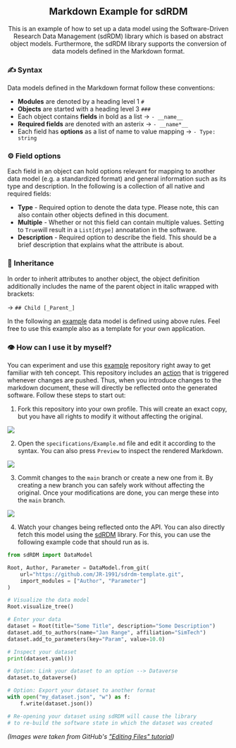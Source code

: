 <h2 align="center">
  Markdown Example for sdRDM
</h2>

<p align="center"> 
This is an example of how to set up a data model using the Software-Driven Research Data Management (sdRDM) library which is based on abstract object models. Furthermore, the sdRDM library supports the conversion of data models defined in the Markdown format.</p>

### ✍️ Syntax

Data models defined in the Markdown format follow these conventions:

- **Modules** are denoted by a heading level 1 ```#```
- **Objects** are started with a heading level 3 ```###``` 
- Each object contains **fields** in bold as a list &rarr; ```- __name__```
- **Required fields** are denoted with an asterix &rarr; ```- __name*__```
- Each field has **options** as a list of name to value mapping &rarr; ```- Type: string```

### ⚙️ Field options

Each field in an object can hold options relevant for mapping to another data model (e.g. a standardized format) and general information such as its type and description. In the following is a collection of all native and required fields:

- **Type** - Required option to denote the data type. Please note, this can also contain other objects defined in this document.
- **Multiple** - Whether or not this field can contain multiple values. Setting to ```True```will result in a ```List[dtype]``` annoatation in the software.
- **Description** - Required option to describe the field. This should be a brief description that explains what the attribute is about.

### 🧬 Inheritance

In order to inherit attributes to another object, the object definition additionally includes the name of the parent object in italic wrapped with brackets:

&rarr; ```## Child [_Parent_]```

In the following an [example](https://github.com/JR-1991/sdrdm-template/tree/main/specifications) data model is defined using above rules. Feel free to use this example also as a template for your own application.

### 👁 How can I use it by myself?

You can experiment and use this [example](https://github.com/JR-1991/sdrdm-template/tree/main/specifications) repository right away to get familiar with teh concept. This repository includes an [action](https://github.com/JR-1991/sdrdm-template/blob/main/.github/workflows/generate_api.yaml) that is triggered whenever changes are pushed. Thus, when you introduce changes to the markdown document, these will directly be reflected onto the generated software. Follow these steps to start out:

1. Fork this repository into your own profile. This will create an exact copy, but you have all rights to modify it without affecting the original.

![](https://www.earthdatascience.org/images/earth-analytics/git-version-control/githubguides-bootcamp-fork.png)

2. Open the ```specifications/Example.md``` file and edit it according to the syntax. You can also press ```Preview``` to inspect the rendered Markdown.
   
![](https://docs.github.com/assets/cb-118903/images/help/repository/edit-file-edit-dropdown.png)

3. Commit changes to the ```main``` branch or create a new one from it. By creating a new branch you can safely work without affecting the original. Once your modifications are done, you can merge these into the ```main``` branch.

![](https://docs.github.com/assets/cb-32137/images/help/repository/choose-commit-branch.png)

4. Watch your changes being reflected onto the API. You can also directly fetch this model using the [sdRDM](https://github.com/JR-1991/software-driven-rdm) library. For this, you can use the following example code that should run as is. 

```python
from sdRDM import DataModel

Root, Author, Parameter = DataModel.from_git(
    url="https://github.com/JR-1991/sdrdm-template.git",
    import_modules = ["Author", "Parameter"]
)

# Visualize the data model
Root.visualize_tree()

# Enter your data
dataset = Root(title="Some Title", description="Some Description")
dataset.add_to_authors(name="Jan Range", affiliation="SimTech")
dataset.add_to_parameters(key="Param", value=10.0)

# Inspect your dataset
print(dataset.yaml())

# Option: Link your dataset to an option --> Dataverse
dataset.to_dataverse()

# Option: Export your dataset to another format
with open("my_dataset.json", "w") as f:
    f.write(dataset.json())

# Re-opening your dataset using sdRDM will cause the library
# to re-build the software state in which the dataset was created

```

*(Images were taken from GitHub's ["Editing Files" tutorial](https://docs.github.com/en/repositories/working-with-files/managing-files/editing-files))*
